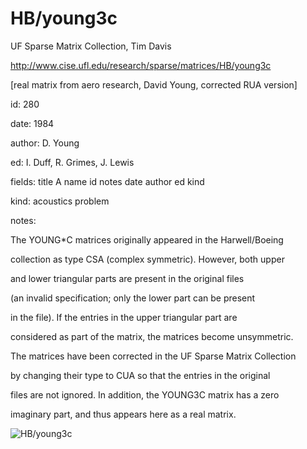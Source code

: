 # HB/young3c

 UF Sparse Matrix Collection, Tim Davis

 http://www.cise.ufl.edu/research/sparse/matrices/HB/young3c

 [real matrix from aero research, David Young, corrected RUA version]

 id: 280

 date: 1984

 author: D. Young

 ed: I. Duff, R. Grimes, J. Lewis

 fields: title A name id notes date author ed kind

 kind: acoustics problem

 notes:

 The YOUNG*C matrices originally appeared in the Harwell/Boeing     

 collection as type CSA (complex symmetric).  However, both upper   

 and lower triangular parts are present in the original files       

 (an invalid specification; only the lower part can be present      

 in the file).  If the entries in the upper triangular part are     

 considered as part of the matrix, the matrices become unsymmetric. 

 The matrices have been corrected in the UF Sparse Matrix Collection

 by changing their type to CUA so that the entries in the original  

 files are not ignored.  In addition, the YOUNG3C matrix has a zero 

 imaginary part, and thus appears here as a real matrix.            

![HB/young3c](http://yifanhu.net/GALLERY/GRAPHS/GIF_SMALL/HB@young3c.gif)
